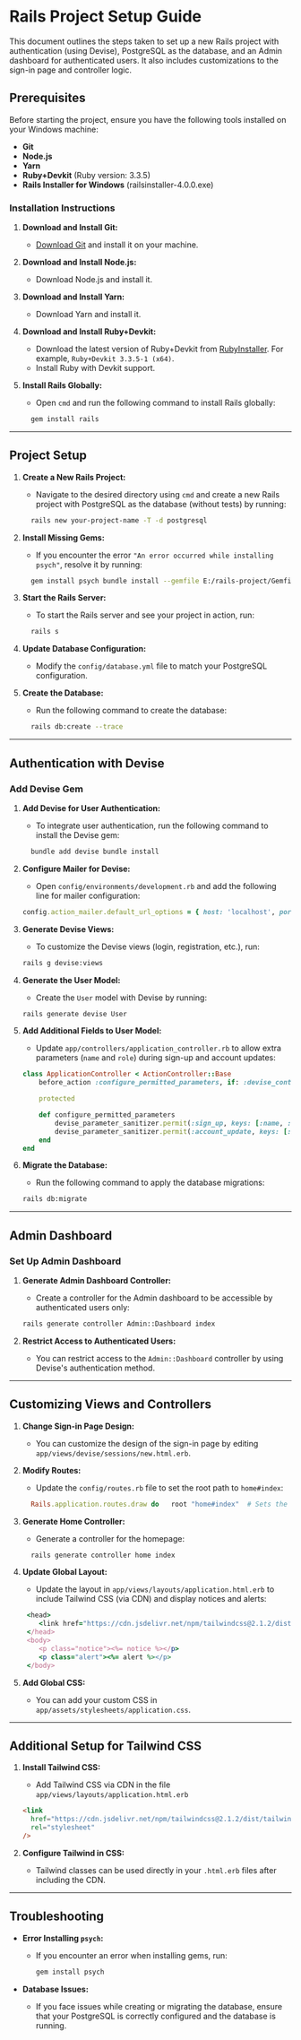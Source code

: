 # Rails Project Setup Guide

This document outlines the steps taken to set up a new Rails project with authentication (using Devise), PostgreSQL as the database, and an Admin dashboard for authenticated users. It also includes customizations to the sign-in page and controller logic.

## Prerequisites

Before starting the project, ensure you have the following tools installed on your Windows machine:

- **Git**
- **Node.js**
- **Yarn**
- **Ruby+Devkit** (Ruby version: 3.3.5)
- **Rails Installer for Windows** (railsinstaller-4.0.0.exe)

### Installation Instructions

1.  **Download and Install Git:**

    - [Download Git](https://git-scm.com/download/win) and install it on your machine.

2.  **Download and Install Node.js:**

    - Download Node.js and install it.

3.  **Download and Install Yarn:**

    - Download Yarn and install it.

4.  **Download and Install Ruby+Devkit:**

    - Download the latest version of Ruby+Devkit from [RubyInstaller](https://rubyinstaller.org/downloads/). For example, `Ruby+Devkit 3.3.5-1 (x64)`.
    - Install Ruby with Devkit support.

5.  **Install Rails Globally:**

    - Open `cmd` and run the following command to install Rails globally:

    ```bash
      gem install rails
    ```

---

## Project Setup

1.  **Create a New Rails Project:**

    - Navigate to the desired directory using `cmd` and create a new Rails project with PostgreSQL as the database (without tests) by running:

    ```bash
      rails new your-project-name -T -d postgresql
    ```

2.  **Install Missing Gems:**

    - If you encounter the error `"An error occurred while installing psych"`, resolve it by running:

    ```bash
      gem install psych bundle install --gemfile E:/rails-project/Gemfile
    ```

3.  **Start the Rails Server:**

    - To start the Rails server and see your project in action, run:

    ```bash
      rails s
    ```

4.  **Update Database Configuration:**

    - Modify the `config/database.yml` file to match your PostgreSQL configuration.

5.  **Create the Database:**

    - Run the following command to create the database:

    ```bash
      rails db:create --trace
    ```

---

## Authentication with Devise

### Add Devise Gem

1.  **Add Devise for User Authentication:**

    - To integrate user authentication, run the following command to install the Devise gem:

    ```bash
      bundle add devise bundle install
    ```

2.  **Configure Mailer for Devise:**

    - Open `config/environments/development.rb` and add the following line for mailer configuration:

    ```ruby
    config.action_mailer.default_url_options = { host: 'localhost', port: 3000 }
    ```

3.  **Generate Devise Views:**

    - To customize the Devise views (login, registration, etc.), run:

    ```bash
    rails g devise:views
    ```

4.  **Generate the User Model:**

    - Create the `User` model with Devise by running:

    ```bash
    rails generate devise User
    ```

5.  **Add Additional Fields to User Model:**

    - Update `app/controllers/application_controller.rb` to allow extra parameters (`name` and `role`) during sign-up and account updates:

    ```ruby
    class ApplicationController < ActionController::Base
        before_action :configure_permitted_parameters, if: :devise_controller?

        protected

        def configure_permitted_parameters
            devise_parameter_sanitizer.permit(:sign_up, keys: [:name, :role])
            devise_parameter_sanitizer.permit(:account_update, keys: [:name, :role])
        end
    end
    ```

6.  **Migrate the Database:**

    - Run the following command to apply the database migrations:

    ```bash
    rails db:migrate
    ```

---

## Admin Dashboard

### Set Up Admin Dashboard

1.  **Generate Admin Dashboard Controller:**

    - Create a controller for the Admin dashboard to be accessible by authenticated users only:

    ```bash
    rails generate controller Admin::Dashboard index
    ```

2.  **Restrict Access to Authenticated Users:**

    - You can restrict access to the `Admin::Dashboard` controller by using Devise's authentication method.

---

## Customizing Views and Controllers

1.  **Change Sign-in Page Design:**

    - You can customize the design of the sign-in page by editing `app/views/devise/sessions/new.html.erb`.

2.  **Modify Routes:**

    - Update the `config/routes.rb` file to set the root path to `home#index`:

    ```ruby
      Rails.application.routes.draw do   root "home#index"  # Sets the root path to home#index end`
    ```

3.  **Generate Home Controller:**

    - Generate a controller for the homepage:

    ```bash
      rails generate controller home index
    ```

4.  **Update Global Layout:**

    - Update the layout in `app/views/layouts/application.html.erb` to include Tailwind CSS (via CDN) and display notices and alerts:

    ```ruby
     <head>
        <link href="https://cdn.jsdelivr.net/npm/tailwindcss@2.1.2/dist/tailwind.min.css" rel="stylesheet">
     </head>
     <body>
        <p class="notice"><%= notice %></p>
        <p class="alert"><%= alert %></p>
     </body>
    ```

5.  **Add Global CSS:**

    - You can add your custom CSS in `app/assets/stylesheets/application.css`.

---

## Additional Setup for Tailwind CSS

1.  **Install Tailwind CSS:**

    - Add Tailwind CSS via CDN in the file `app/views/layouts/application.html.erb`

    ```html
    <link
      href="https://cdn.jsdelivr.net/npm/tailwindcss@2.1.2/dist/tailwind.min.css"
      rel="stylesheet"
    />
    ```

2.  **Configure Tailwind in CSS:**

    - Tailwind classes can be used directly in your `.html.erb` files after including the CDN.

---

## Troubleshooting

- **Error Installing `psych`:**

  - If you encounter an error when installing gems, run:

    ```bash
    gem install psych
    ```

- **Database Issues:**

  - If you face issues while creating or migrating the database, ensure that your PostgreSQL is correctly configured and the database is running.
